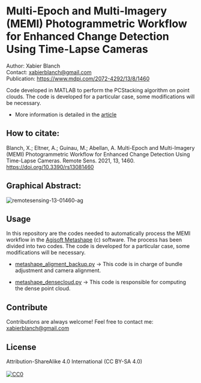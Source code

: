 # Multi-Epoch and Multi-Imagery (MEMI) Photogrammetric Workflow for Enhanced Change Detection Using Time-Lapse Cameras
Author: Xabier Blanch<br/>
Contact: xabierblanch@gmail.com<br/>
Publication: https://www.mdpi.com/2072-4292/13/8/1460

Code developed in MATLAB to perform the PCStacking algorithm on point clouds. The code is developed for a particular case, some modifications will be necessary.

* More information is detailed in the [article](https://www.mdpi.com/2072-4292/13/8/1460) 

How to citate:
-----

Blanch, X.; Eltner, A.; Guinau, M.; Abellan, A. Multi-Epoch and Multi-Imagery (MEMI) Photogrammetric Workflow for Enhanced Change Detection Using Time-Lapse Cameras. Remote Sens. 2021, 13, 1460. https://doi.org/10.3390/rs13081460

Graphical Abstract:
-----

![remotesensing-13-01460-ag](https://user-images.githubusercontent.com/37353398/151870101-b3b4cb57-fed8-4af3-bd7f-d1626d6edb60.png)

Usage
-----
In this repository are the codes needed to automatically process the MEMI workflow in the [Agisoft Metashape](https://www.agisoft.com/) (c) software. The process has been divided into two codes. The code is developed for a particular case, some modifications will be necessary.

* [metashape_aligment_backup.py](metashape_aligment_backup.py) -> This code is in charge of bundle adjustment and camera alignment.

* [metashape_densecloud.py](metashape_densecloud.py) -> This code is responsible for computing the dense point cloud.

Contribute
-----

Contributions are always welcome!
Feel free to contact me: xabierblanch@gmail.com

License
-----

Attribution-ShareAlike 4.0 International (CC BY-SA 4.0)<br/><br/>
[![CC0](https://licensebuttons.net/i/cc-gift-guide/by-sa.png)](https://creativecommons.org/licenses/by-sa/4.0/)
